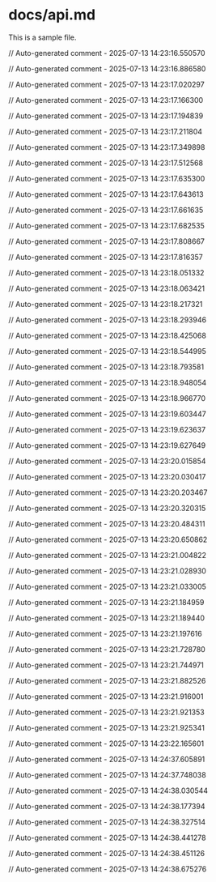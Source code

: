 # docs/api.md

This is a sample file.

// Auto-generated comment - 2025-07-13 14:23:16.550570

// Auto-generated comment - 2025-07-13 14:23:16.886580

// Auto-generated comment - 2025-07-13 14:23:17.020297

// Auto-generated comment - 2025-07-13 14:23:17.166300

// Auto-generated comment - 2025-07-13 14:23:17.194839

// Auto-generated comment - 2025-07-13 14:23:17.211804

// Auto-generated comment - 2025-07-13 14:23:17.349898

// Auto-generated comment - 2025-07-13 14:23:17.512568

// Auto-generated comment - 2025-07-13 14:23:17.635300

// Auto-generated comment - 2025-07-13 14:23:17.643613

// Auto-generated comment - 2025-07-13 14:23:17.661635

// Auto-generated comment - 2025-07-13 14:23:17.682535

// Auto-generated comment - 2025-07-13 14:23:17.808667

// Auto-generated comment - 2025-07-13 14:23:17.816357

// Auto-generated comment - 2025-07-13 14:23:18.051332

// Auto-generated comment - 2025-07-13 14:23:18.063421

// Auto-generated comment - 2025-07-13 14:23:18.217321

// Auto-generated comment - 2025-07-13 14:23:18.293946

// Auto-generated comment - 2025-07-13 14:23:18.425068

// Auto-generated comment - 2025-07-13 14:23:18.544995

// Auto-generated comment - 2025-07-13 14:23:18.793581

// Auto-generated comment - 2025-07-13 14:23:18.948054

// Auto-generated comment - 2025-07-13 14:23:18.966770

// Auto-generated comment - 2025-07-13 14:23:19.603447

// Auto-generated comment - 2025-07-13 14:23:19.623637

// Auto-generated comment - 2025-07-13 14:23:19.627649

// Auto-generated comment - 2025-07-13 14:23:20.015854

// Auto-generated comment - 2025-07-13 14:23:20.030417

// Auto-generated comment - 2025-07-13 14:23:20.203467

// Auto-generated comment - 2025-07-13 14:23:20.320315

// Auto-generated comment - 2025-07-13 14:23:20.484311

// Auto-generated comment - 2025-07-13 14:23:20.650862

// Auto-generated comment - 2025-07-13 14:23:21.004822

// Auto-generated comment - 2025-07-13 14:23:21.028930

// Auto-generated comment - 2025-07-13 14:23:21.033005

// Auto-generated comment - 2025-07-13 14:23:21.184959

// Auto-generated comment - 2025-07-13 14:23:21.189440

// Auto-generated comment - 2025-07-13 14:23:21.197616

// Auto-generated comment - 2025-07-13 14:23:21.728780

// Auto-generated comment - 2025-07-13 14:23:21.744971

// Auto-generated comment - 2025-07-13 14:23:21.882526

// Auto-generated comment - 2025-07-13 14:23:21.916001

// Auto-generated comment - 2025-07-13 14:23:21.921353

// Auto-generated comment - 2025-07-13 14:23:21.925341

// Auto-generated comment - 2025-07-13 14:23:22.165601

// Auto-generated comment - 2025-07-13 14:24:37.605891

// Auto-generated comment - 2025-07-13 14:24:37.748038

// Auto-generated comment - 2025-07-13 14:24:38.030544

// Auto-generated comment - 2025-07-13 14:24:38.177394

// Auto-generated comment - 2025-07-13 14:24:38.327514

// Auto-generated comment - 2025-07-13 14:24:38.441278

// Auto-generated comment - 2025-07-13 14:24:38.451126

// Auto-generated comment - 2025-07-13 14:24:38.675276
